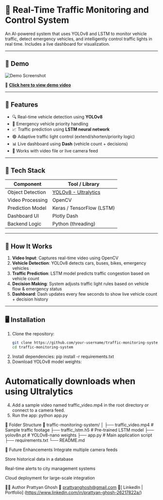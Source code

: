 # 🚦 Real-Time Traffic Monitoring and Control System

An AI-powered system that uses YOLOv8 and LSTM to monitor vehicle traffic, detect emergency vehicles, and intelligently control traffic lights in real time. Includes a live dashboard for visualization.

---

## 📸 Demo

![Demo Screenshot](https://ibb.co/Y4vGhzxf)

🔗 **[Click here to view demo video](https://drive.google.com/file/d/1aijR05oew3JxfjD6C62UK2TpRercrF2t/view?usp=sharing)**

---

## 🧠 Features

- 🔍 Real-time vehicle detection using **YOLOv8**
- 🚨 Emergency vehicle priority handling
- 📈 Traffic prediction using **LSTM neural network**
- 🟢 Adaptive traffic light control (extend/shorten/priority logic)
- 📊 Live dashboard using **Dash** (vehicle count + decisions)
- 🎥 Works with video file or live camera feed

---

## 🧰 Tech Stack

| Component        | Tool / Library           |
|------------------|---------------------------|
| Object Detection | [YOLOv8 - Ultralytics](https://github.com/ultralytics/ultralytics) |
| Video Processing | OpenCV                    |
| Prediction Model | Keras / TensorFlow (LSTM) |
| Dashboard UI     | Plotly Dash               |
| Backend Logic    | Python (threading)        |

---

## 🚀 How It Works

1. **Video Input**: Captures real-time video using OpenCV
2. **Vehicle Detection**: YOLOv8 detects cars, buses, bikes, emergency vehicles
3. **Traffic Prediction**: LSTM model predicts traffic congestion based on vehicle count
4. **Decision Making**: System adjusts traffic light rules based on vehicle flow & emergency status
5. **Dashboard**: Dash updates every few seconds to show live vehicle count + decision history

---

## 🖥️ Installation

1. Clone the repository:
   ```bash
   git clone https://github.com/your-username/traffic-monitoring-system.git
   cd traffic-monitoring-system
2. Install dependencies:
   pip install -r requirements.txt
3. Download YOLOv8 model weights:
# Automatically downloads when using Ultralytics
4. Add a sample video named traffic_video.mp4 in the root directory or connect to a camera feed.
5. Run the app:
   python app.py
   
📁 Folder Structure
📂 traffic-monitoring-system/
│
├── traffic_video.mp4          # Sample traffic footage
├── traffic_lstm.h5            # Pre-trained LSTM model
├── yolov8n.pt                 # YOLOv8-nano weights
├── app.py                     # Main application script
├── requirements.txt
└── README.md

🔮 Future Enhancements
Integrate multiple camera feeds

Store historical data in a database

Real-time alerts to city management systems

Cloud deployment for large-scale integration

🧑‍💻 Author
Prattyan Ghosh
📧 prattyanghosh@gmail.com
🔗[ LinkedIn | Portfolio] (https://www.linkedin.com/in/prattyan-ghosh-26217822a/)


